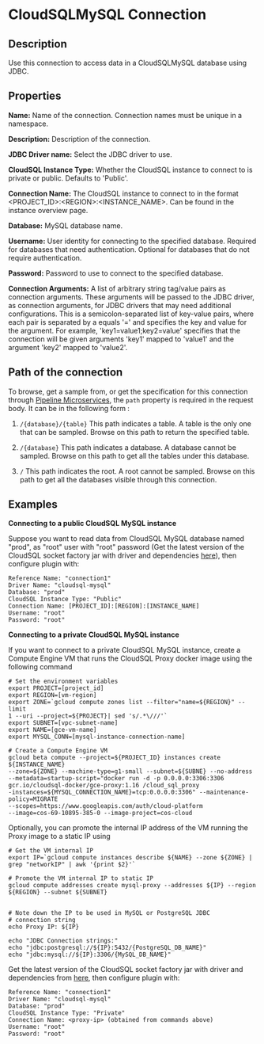 # CloudSQLMySQL Connection


Description
-----------
Use this connection to access data in a CloudSQLMySQL database using JDBC.

Properties
----------
**Name:** Name of the connection. Connection names must be unique in a namespace.

**Description:** Description of the connection.

**JDBC Driver name:** Select the JDBC driver to use.

**CloudSQL Instance Type:** Whether the CloudSQL instance to connect to is private or public. Defaults to 'Public'.

**Connection Name:** The CloudSQL instance to connect to in the format <PROJECT_ID>:\<REGION>:<INSTANCE_NAME>.
Can be found in the instance overview page.

**Database:** MySQL database name.

**Username:** User identity for connecting to the specified database. Required for databases that need
authentication. Optional for databases that do not require authentication.

**Password:** Password to use to connect to the specified database.

**Connection Arguments:** A list of arbitrary string tag/value pairs as connection arguments. These arguments
will be passed to the JDBC driver, as connection arguments, for JDBC drivers that may need additional configurations.
This is a semicolon-separated list of key-value pairs, where each pair is separated by a equals '=' and specifies
the key and value for the argument. For example, 'key1=value1;key2=value' specifies that the connection will be
given arguments 'key1' mapped to 'value1' and the argument 'key2' mapped to 'value2'.

Path of the connection
----------------------
To browse, get a sample from, or get the specification for this connection through
[Pipeline Microservices](https://cdap.atlassian.net/wiki/spaces/DOCS/pages/975929350/Pipeline+Microservices), the `path`
property is required in the request body. It can be in the following form :

1. `/{database}/{table}`
   This path indicates a table. A table is the only one that can be sampled. Browse on this path to return the specified table.

2. `/{database}`
   This path indicates a database. A database cannot be sampled. Browse on this path to get all the tables under this database.

3. `/`
   This path indicates the root. A root cannot be sampled. Browse on this path to get all the databases visible through this connection.

Examples
--------
**Connecting to a public CloudSQL MySQL instance**

Suppose you want to read data from CloudSQL MySQL database named "prod", as "root" user with "root" password (Get the
latest version of the CloudSQL socket factory jar with driver and dependencies
[here](https://github.com/GoogleCloudPlatform/cloud-sql-jdbc-socket-factory/releases)), then configure plugin with:


```
Reference Name: "connection1"
Driver Name: "cloudsql-mysql"
Database: "prod"
CloudSQL Instance Type: "Public" 
Connection Name: [PROJECT_ID]:[REGION]:[INSTANCE_NAME]
Username: "root"
Password: "root"
```

**Connecting to a private CloudSQL MySQL instance**

If you want to connect to a private CloudSQL MySQL instance, create a Compute Engine VM that runs the CloudSQL Proxy
docker image using the following command

```
# Set the environment variables
export PROJECT=[project_id]
export REGION=[vm-region]
export ZONE=`gcloud compute zones list --filter="name=${REGION}" --limit
1 --uri --project=${PROJECT}| sed 's/.*\///'`
export SUBNET=[vpc-subnet-name]
export NAME=[gce-vm-name]
export MYSQL_CONN=[mysql-instance-connection-name]

# Create a Compute Engine VM
gcloud beta compute --project=${PROJECT_ID} instances create ${INSTANCE_NAME}
--zone=${ZONE} --machine-type=g1-small --subnet=${SUBNE} --no-address
--metadata=startup-script="docker run -d -p 0.0.0.0:3306:3306
gcr.io/cloudsql-docker/gce-proxy:1.16 /cloud_sql_proxy
-instances=${MYSQL_CONNECTION_NAME}=tcp:0.0.0.0:3306" --maintenance-policy=MIGRATE
--scopes=https://www.googleapis.com/auth/cloud-platform
--image=cos-69-10895-385-0 --image-project=cos-cloud
```

Optionally, you can promote the internal IP address of the VM running the Proxy image to a static IP using

```
# Get the VM internal IP
export IP=`gcloud compute instances describe ${NAME} --zone ${ZONE} |
grep "networkIP" | awk '{print $2}'`

# Promote the VM internal IP to static IP
gcloud compute addresses create mysql-proxy --addresses ${IP} --region
${REGION} --subnet ${SUBNET}


# Note down the IP to be used in MySQL or PostgreSQL JDBC 
# connection string
echo Proxy IP: ${IP}

echo "JDBC Connection strings:"
echo "jdbc:postgresql://${IP}:5432/{PostgreSQL_DB_NAME}"
echo "jdbc:mysql://${IP}:3306/{MySQL_DB_NAME}"
```

Get the latest version of the CloudSQL socket factory jar with driver and dependencies from
[here](https://github.com/GoogleCloudPlatform/cloud-sql-jdbc-socket-factory/releases), then configure plugin with:

```
Reference Name: "connection1"
Driver Name: "cloudsql-mysql"
Database: "prod"
CloudSQL Instance Type: "Private"
Connection Name: <proxy-ip> (obtained from commands above)
Username: "root"
Password: "root"
```